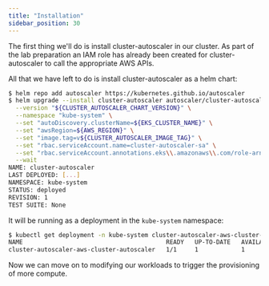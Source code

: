 ```yaml
---
title: "Installation"
sidebar_position: 30
---
```


The first thing we'll do is install cluster-autoscaler in our cluster. As part of the lab preparation an IAM role has already been created for cluster-autoscaler to call the appropriate AWS APIs.

All that we have left to do is install cluster-autoscaler as a helm chart:

```bash
$ helm repo add autoscaler https://kubernetes.github.io/autoscaler
$ helm upgrade --install cluster-autoscaler autoscaler/cluster-autoscaler \
  --version "${CLUSTER_AUTOSCALER_CHART_VERSION}" \
  --namespace "kube-system" \
  --set "autoDiscovery.clusterName=${EKS_CLUSTER_NAME}" \
  --set "awsRegion=${AWS_REGION}" \
  --set "image.tag=v${CLUSTER_AUTOSCALER_IMAGE_TAG}" \
  --set "rbac.serviceAccount.name=cluster-autoscaler-sa" \
  --set "rbac.serviceAccount.annotations.eks\\.amazonaws\\.com/role-arn"="$CLUSTER_AUTOSCALER_ROLE" \
  --wait
NAME: cluster-autoscaler
LAST DEPLOYED: [...]
NAMESPACE: kube-system
STATUS: deployed
REVISION: 1
TEST SUITE: None
```

It will be running as a deployment in the `kube-system` namespace:

```bash
$ kubectl get deployment -n kube-system cluster-autoscaler-aws-cluster-autoscaler
NAME                                        READY   UP-TO-DATE   AVAILABLE   AGE
cluster-autoscaler-aws-cluster-autoscaler   1/1     1            1           51s
```

Now we can move on to modifying our workloads to trigger the provisioning of more compute.
